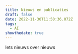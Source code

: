 ```yaml
---
title: Nieuws en publicaties
draft: false
date: 2022-11-30T11:50:36.072Z
tags:
  - AI
showthedate: true
---
```


Iets nieuws over nieuws

